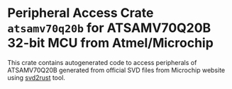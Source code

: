 # Peripheral Access Crate `atsamv70q20b` for ATSAMV70Q20B 32-bit MCU from Atmel/Microchip

This crate contains autogenerated code to access peripherals of ATSAMV70Q20B generated from official SVD files from Microchip website using [svd2rust](https://github.com/rust-embedded/svd2rust/) tool.